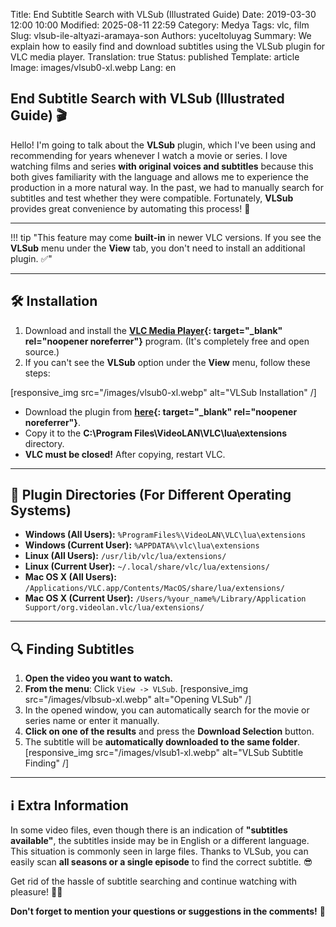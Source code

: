Title: End Subtitle Search with VLSub (Illustrated Guide)
Date: 2019-03-30 12:00 10:00
Modified: 2025-08-11 22:59
Category: Medya
Tags: vlc, film
Slug: vlsub-ile-altyazi-aramaya-son
Authors: yuceltoluyag
Summary: We explain how to easily find and download subtitles using the VLSub plugin for VLC media player.
Translation: true
Status: published
Template: article
Image: images/vlsub0-xl.webp
Lang: en

## End Subtitle Search with VLSub (Illustrated Guide) 🎬

Hello! I'm going to talk about the **VLSub** plugin, which I've been using and recommending for years whenever I watch a movie or series. I love watching films and series **with original voices and subtitles** because this both gives familiarity with the language and allows me to experience the production in a more natural way. In the past, we had to manually search for subtitles and test whether they were compatible. Fortunately, **VLSub** provides great convenience by automating this process! 🚀

---

!!! tip "This feature may come **built-in** in newer VLC versions. If you see the **VLSub** menu under the **View** tab, you don't need to install an additional plugin. ✅"

---

## 🛠 Installation

1. Download and install the **[VLC Media Player](https://www.videolan.org/vlc/index.tr.html){: target="\_blank" rel="noopener noreferrer"}** program. (It's completely free and open source.)
2. If you can't see the **VLSub** option under the **View** menu, follow these steps:

[responsive_img src="/images/vlsub0-xl.webp" alt="VLSub Installation" /]

- Download the plugin from **[here](https://addons.videolan.org/p/1154045/){: target="\_blank" rel="noopener noreferrer"}**.
- Copy it to the **C:\Program Files\VideoLAN\VLC\lua\extensions** directory.
- **VLC must be closed!** After copying, restart VLC.

---

## 📂 Plugin Directories (For Different Operating Systems)

- **Windows (All Users):** `%ProgramFiles%\VideoLAN\VLC\lua\extensions`
- **Windows (Current User):** `%APPDATA%\vlc\lua\extensions`
- **Linux (All Users):** `/usr/lib/vlc/lua/extensions/`
- **Linux (Current User):** `~/.local/share/vlc/lua/extensions/`
- **Mac OS X (All Users):** `/Applications/VLC.app/Contents/MacOS/share/lua/extensions/`
- **Mac OS X (Current User):** `/Users/%your_name%/Library/Application Support/org.videolan.vlc/lua/extensions/`

---

## 🔍 Finding Subtitles

1. **Open the video you want to watch.**
2. **From the menu**: Click `View -> VLSub`.
   [responsive_img src="/images/vlbsub-xl.webp" alt="Opening VLSub" /]
3. In the opened window, you can automatically search for the movie or series name or enter it manually.
4. **Click on one of the results** and press the **Download Selection** button.
5. The subtitle will be **automatically downloaded to the same folder**.
   [responsive_img src="/images/vlsub1-xl.webp" alt="VLSub Subtitle Finding" /]

---

## ℹ️ Extra Information

In some video files, even though there is an indication of **"subtitles available"**, the subtitles inside may be in English or a different language. This situation is commonly seen in large files. Thanks to VLSub, you can easily scan **all seasons or a single episode** to find the correct subtitle. 😎

Get rid of the hassle of subtitle searching and continue watching with pleasure! 🎥🍿

**Don't forget to mention your questions or suggestions in the comments!** 🤗